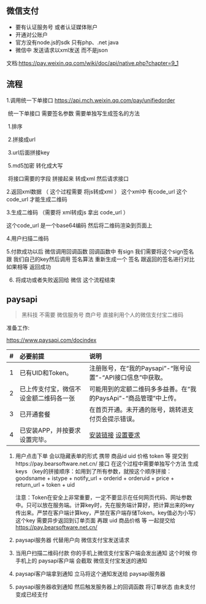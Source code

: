 ## 微信支付  

* 要有认证服务号 或者认证媒体账户
* 开通对公账户    
* 官方没有node.js的sdk 只有php、.net java    
* 微信中 发送请求以xml发送  而不是json 

文档:https://pay.weixin.qq.com/wiki/doc/api/native.php?chapter=9_1

## 流程  

1.调用统一下单接口  https://api.mch.weixin.qq.com/pay/unifiedorder

​		统一下单接口 需要签名参数    需要单独写生成签名的方法  

​		1.排序  

​		2.拼接成url  

​		3.url后面拼接key 

​		5.md5加密 转化成大写

​		将接口需要的字段 拼接起来  转成xml 然后请求接口 

2.返回xml数据 （ 这个过程需要 将js转成xml ） 这个xml中 有code_url  这个code_url 才能生成二维码   

3.生成二维码     （需要将 xml转成js   拿出 code_url  ）

这个code_url 是一个base64编码  然后将二维码渲染到页面上  

4.用户扫描二维码 

5.付款成功以后 微信调用回调函数  回调函数中 有sign   我们需要将这个sign签名 跟 我们自己的key然后调用 签名算法 重新生成一个 签名 跟返回的签名进行对比     如果相等  返回成功  

6. 将成功或者失败返回给 微信   这个流程结束  



## paysapi  

> 黑科技  不需要 微信服务号 商户号   直接利用个人的微信支付宝二维码    

准备工作:

https://www.paysapi.com/docindex  

| #    | 必要前提                               | 说明                                                         |
| :--- | :------------------------------------- | :----------------------------------------------------------- |
| 1    | 已有UID和Token。                       | 注册账号，在“我的Paysapi”-“账号设置”-“API接口信息”中获取。   |
| 2    | 已上传支付宝，微信不设金额二维码各一张 | 可能用到的定额二维码多多益善。在“我的PaysApi”-“商品管理”中上传。 |
| 3    | 已开通套餐                             | 在首页开通。未开通的账号，跳转进支付页会提示错误。           |
| 4    | 已安装APP，并按要求设置完毕。          | [安装链接](https://www.paysapi.com/appdownload) [设置要求](https://www.paysapi.com/app_miui) |

1. 用户点击下单  会以隐藏表单的形式 携带 商品id uid 价格 token 等 提交到https://pay.bearsoftware.net.cn/ 接口  在这个过程中需要单独写个方法 生成 keys   （key的拼接顺序：如用到了所有参数，就按这个顺序拼接：goodsname + istype + notify_url + orderid + orderuid + price + return_url + token + uid

   注意：Token在安全上非常重要，一定不要显示在任何网页代码、网址参数中。只可以放在服务端。计算key时，先在服务端计算好，把计算出来的key传出来。严禁在客户端计算key，严禁在客户端存储Token。key值必为小写） 这个key 需要异步返回到订单页面  再跟  uid 商品价格 等 一起提交给 https://pay.bearsoftware.net.cn/  

2. paysapi服务器 代替用户向 微信支付宝发送请求       

3. 当用户扫描二维码付款  你的手机上微信支付宝客户端会发出通知  这个时候  你手机上的 paysapi客户端 会截取 微信支付宝发送的通知    

4. paysapi客户端拿到通知 立马将这个通知发送给 paysapi服务器     

5. paysapi服务器收到通知   然后触发服务器上的回调函数   将订单状态 由未支付变成已经支付  